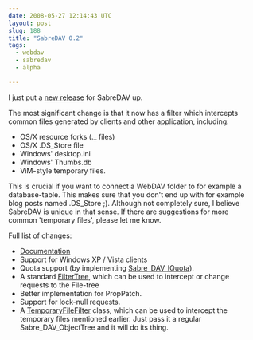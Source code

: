 ```yaml
---
date: 2008-05-27 12:14:43 UTC
layout: post
slug: 188
title: "SabreDAV 0.2"
tags:
  - webdav
  - sabredav
  - alpha

---
```

<p>I just put a <a href="http://code.google.com/p/sabredav/downloads/list">new release</a> for SabreDAV up.</p>

<p>The most significant change is that it now has a filter which intercepts common files generated by clients and other application, including:</p>

<ul>
  <li>OS/X resource forks (._ files)</li>
  <li>OS/X .DS_Store file</li>
  <li>Windows' desktop.ini</li>
  <li>Windows' Thumbs.db</li>
  <li>ViM-style temporary files.</li>
</ul>

<p>This is crucial if you want to connect a WebDAV folder to for example a database-table. This makes sure that you don't end up with for example blog posts named .DS_Store ;). Although not completely sure, I believe SabreDAV is unique in that sense. If there are suggestions for more common 'temporary files', please let me know.</p>

<p>Full list of changes:</p>

<ul>
  <li><a href="http://code.google.com/p/sabredav/w/list">Documentation</a></li>
  <li>Support for Windows XP / Vista clients</li>
  <li>Quota support (by implementing <a href="http://code.google.com/p/sabredav/source/browse/trunk/Sabre/DAV/IQuota.php">Sabre_DAV_IQuota</a>).</li>
  <li>A standard <a href="http://code.google.com/p/sabredav/source/browse/trunk/Sabre/DAV/FilterTree.php">FilterTree</a>, which can be used to intercept or change requests to the File-tree</li>
  <li>Better implementation for PropPatch.</li>
  <li>Support for lock-null requests.</li>
  <li>A <a href="http://code.google.com/p/sabredav/source/browse/trunk/Sabre/DAV/TemporaryFileFilter.php">TemporaryFileFilter</a> class, which can be used to intercept the temporary files mentioned earlier. Just pass it a regular Sabre_DAV_ObjectTree and it will do its thing.</li>
</ul>

